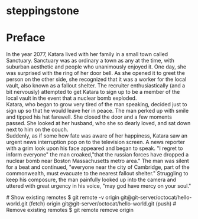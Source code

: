 # steppingstone
<!DOCTYPE html>
<html>
<head>
  <title> Fallout 4 Fan Fiction: Katara Chronicles</title>
</head>

  <body>
    <h1> Preface</h1>
    <p> In  the year 2077, Katara lived with her family in a small town called Sanctuary. Sanctuary was as ordinary a town as any at the time, with suburban aesthetic and people who unanimously enjoyed it. One day, she was surprised with the ring of her door bell. As she opened it to greet the person on the other side, she recognized that it was a worker for the local vault, also known as a fallout shelter. The recruiter enthusiastically (and a bit nervously) attempted to get Katara to sign up to be a member of the local vault in the event that a nuclear bomb exploded.</br> Katara, who began to grow very tired of the man speaking, decided just to sign up so that he would leave her in peace. The man perked up with smile and tipped his hat farewell. She closed the door and a few moments passed. She looked at her husband, who she so dearly loved, and sat down next to him on the couch. </br> Suddenly, as if some how fate was aware of her happiness, Katara saw an urgent news interruption pop on to the television screen. A news reporter with a grim look upon his face appeared and began to speak. "I regret to inform everyone" the man croaked,"that the russian forces have dropped a nuclear bomb near Boston Massachusetts metro area." The man was silent for a beat and continued, "everyone near the city of Cambridge, part of the commonwealth, must evacuate to the nearest fallout shelter." Struggling to keep his composure, the man painfully looked up into the camera and uttered with great urgency in his voice, "may god have mercy on your soul."</p>
  </body>
</html>
# Show existing remotes
$ git remote -v
origin git@git-server/octocat/hello-world.git (fetch)
origin git@git-server/octocat/hello-world.git (push)
# Remove existing remotes
$ git remote remove origin
